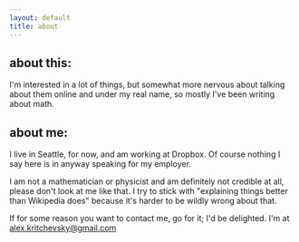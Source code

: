 ```yaml
---
layout: default
title: about
---
```


## about this:

I'm interested in a lot of things, but somewhat more nervous about talking about them online and under my real name, so mostly I've been writing about math.

## about me:

I live in Seattle, for now, and am working at Dropbox. Of course nothing I say here is in anyway speaking for my employer.

I am not a mathematician or physicist and am definitely not credible at all, please don't look at me like that. I try to stick with "explaining things better than Wikipedia does" because it's harder to be wildly wrong about that.

If for some reason you want to contact me, go for it; I'd be delighted. I'm at <alex.kritchevsky@gmail.com>